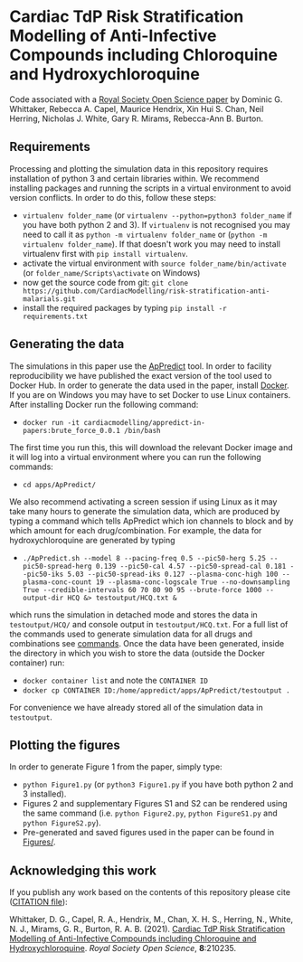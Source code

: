 # Cardiac TdP Risk Stratification Modelling of Anti-Infective Compounds including Chloroquine and Hydroxychloroquine

Code associated with a [Royal Society Open Science paper](https://doi.org/10.1098/rsos.210235) by 
Dominic G. Whittaker, Rebecca A. Capel, Maurice Hendrix, Xin Hui S. Chan, Neil Herring, Nicholas J. White, Gary R. Mirams, Rebecca-Ann B. Burton.

## Requirements

Processing and plotting the simulation data in this repository requires installation of python 3 and certain libraries within. We recommend installing packages and running the scripts in a virtual environment to avoid version conflicts. In order to do this, follow these steps:

- `virtualenv folder_name` (or `virtualenv --python=python3 folder_name` if you have both python 2 and 3). If `virtualenv` is not recognised you may need to call it as `python -m virtualenv folder_name` or (`python -m virtualenv folder_name`). If that doesn't work you may need to install virtualenv first with `pip install virtualenv`.
- activate the virtual environment with `source folder_name/bin/activate` (or `folder_name/Scripts\activate` on Windows)
- now get the source code from git: `git clone https://github.com/CardiacModelling/risk-stratification-anti-malarials.git`
- install the required packages by typing `pip install -r requirements.txt`

## Generating the data

The simulations in this paper use the [ApPredict](https://chaste.cs.ox.ac.uk/trac/wiki/ApPredict) tool. In order to facility reproducibility we have published the exact version of the tool used to Docker Hub. In order to generate the data used in the paper, install [Docker](http://docker.com/). If you are on Windows you may have to set Docker to use Linux containers. After installing Docker run the following command:

- `docker run -it cardiacmodelling/appredict-in-papers:brute_force_0.0.1 /bin/bash`

The first time you run this, this will download the relevant Docker image and it will log into a virtual environment where you can run the following commands: 

- `cd apps/ApPredict/`

We also recommend activating a screen session if using Linux as it may take many hours to generate the simulation data, which are produced by typing a command which tells ApPredict which ion channels to block and by which amount for each drug/combination. For example, the data for hydroxychloroquine are generated by typing

- `./ApPredict.sh --model 8 --pacing-freq 0.5 --pic50-herg 5.25 --pic50-spread-herg 0.139 --pic50-cal 4.57 --pic50-spread-cal 0.181 --pic50-iks 5.03 --pic50-spread-iks 0.127 --plasma-conc-high 100 --plasma-conc-count 19 --plasma-conc-logscale True --no-downsampling True --credible-intervals 60 70 80 90 95 --brute-force 1000 --output-dir HCQ &> testoutput/HCQ.txt &`

which runs the simulation in detached mode and stores the data in `testoutput/HCQ/` and console output in `testoutput/HCQ.txt`. For a full list of the commands used to generate simulation data for all drugs and combinations see [commands](./commands). Once the data have been generated, inside the directory in which you wish to store the data (outside the Docker container) run:

- `docker container list` and note the `CONTAINER ID`
- `docker cp CONTAINER ID:/home/appredict/apps/ApPredict/testoutput .` 

For convenience we have already stored all of the simulation data in `testoutput`.

## Plotting the figures

In order to generate Figure 1 from the paper, simply type:

- `python Figure1.py` (or `python3 Figure1.py` if you have both python 2 and 3 installed).
- Figures 2 and supplementary Figures S1 and S2 can be rendered using the same command (i.e. `python Figure2.py`, `python FigureS1.py` and `python FigureS2.py`).
- Pre-generated and saved figures used in the paper can be found in [Figures/](./Figures).

## Acknowledging this work

If you publish any work based on the contents of this repository please cite ([CITATION file](CITATION)):

Whittaker, D. G., Capel, R. A., Hendrix, M., Chan, X. H. S., Herring, N., White, N. J., Mirams, G. R., Burton, R. A. B.
(2021).
[Cardiac TdP Risk Stratification Modelling of Anti-Infective Compounds including Chloroquine and Hydroxychloroquine](http://doi.org/10.1098/rsos.210235).
_Royal Society Open Science_, **8**:210235.
